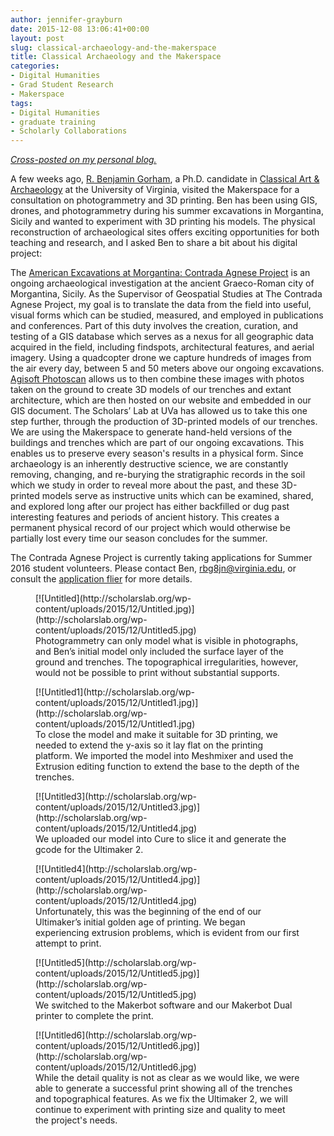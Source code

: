 ```yaml
---
author: jennifer-grayburn
date: 2015-12-08 13:06:41+00:00
layout: post
slug: classical-archaeology-and-the-makerspace
title: Classical Archaeology and the Makerspace
categories:
- Digital Humanities
- Grad Student Research
- Makerspace
tags:
- Digital Humanities
- graduate training
- Scholarly Collaborations
---
```


_[Cross-posted on my personal blog.](http://jennifernicolegrayburn.com/2015/12/08/classical-archaeology-and-the-makerspace/)_

A few weeks ago, [R. Benjamin Gorham](http://www.virginia.edu/art/phd-program/current-students/11/ben-gorham), a Ph.D. candidate in [Classical Art & Archaeology](http://www.virginia.edu/art/phd-program/classical-art-archaeology/) at the University of Virginia, visited the Makerspace for a consultation on photogrammetry and 3D printing. Ben has been using GIS, drones, and photogrammetry during his summer excavations in Morgantina, Sicily and wanted to experiment with 3D printing his models. The physical reconstruction of archaeological sites offers exciting opportunities for both teaching and research, and I asked Ben to share a bit about his digital project:


The [American Excavations at Morgantina: Contrada Agnese Project](http://morgantina.org/) is an ongoing archaeological investigation at the ancient Graeco-Roman city of Morgantina, Sicily. As the Supervisor of Geospatial Studies at The Contrada Agnese Project, my goal is to translate the data from the field into useful, visual forms which can be studied, measured, and employed in publications and conferences. Part of this duty involves the creation, curation, and testing of a GIS database which serves as a nexus for all geographic data acquired in the field, including findspots, architectural features, and aerial imagery. Using a quadcopter drone we capture hundreds of images from the air every day, between 5 and 50 meters above our ongoing excavations. [Agisoft Photoscan](http://www.agisoft.com/) allows us to then combine these images with photos taken on the ground to create 3D models of our trenches and extant architecture, which are then hosted on our website and embedded in our GIS document. The Scholars’ Lab at UVa has allowed us to take this one step further, through the production of 3D-printed models of our trenches. We are using the Makerspace to generate hand-held versions of the buildings and trenches which are part of our ongoing excavations. This enables us to preserve every season's results in a physical form. Since archaeology is an inherently destructive science, we are constantly removing, changing, and re-burying the stratigraphic records in the soil which we study in order to reveal more about the past, and these 3D-printed models serve as instructive units which can be examined, shared, and explored long after our project has either backfilled or dug past interesting features and periods of ancient history. This creates a permanent physical record of our project which would otherwise be partially lost every time our season concludes for the summer.

The Contrada Agnese Project is currently taking applications for Summer 2016 student volunteers. Please contact Ben, [rbg8jn@virginia.edu](mailto:rbg8jn@virginia.edu), or consult the [application flier](https://docs.google.com/document/d/1iu6u3nQtyr710ImWoMDuydZ-pg_wmFlvc4vLgpubOTA/edit?usp=sharing) for more details.

<figure>
  [![Untitled](http://scholarslab.org/wp-content/uploads/2015/12/Untitled.jpg)](http://scholarslab.org/wp-content/uploads/2015/12/Untitled5.jpg)
  <figcaption> Photogrammetry can only model what is visible in photographs, and Ben’s initial model only included the surface layer of the ground and trenches. The topographical irregularities, however, would not be possible to print without substantial supports.</figcaption>
</figure>

<figure>
  [![Untitled1](http://scholarslab.org/wp-content/uploads/2015/12/Untitled1.jpg)](http://scholarslab.org/wp-content/uploads/2015/12/Untitled1.jpg)
  <figcaption> To close the model and make it suitable for 3D printing, we needed to extend the y-axis so it lay flat on the printing platform. We imported the model into Meshmixer and used the Extrusion editing function to extend the base to the depth of the trenches.</figcaption>
</figure>

<figure>
  [![Untitled3](http://scholarslab.org/wp-content/uploads/2015/12/Untitled3.jpg)](http://scholarslab.org/wp-content/uploads/2015/12/Untitled4.jpg)
  <figcaption> We uploaded our model into Cure to slice it and generate the gcode for the Ultimaker 2.</figcaption>
</figure>

<figure>
  [![Untitled4](http://scholarslab.org/wp-content/uploads/2015/12/Untitled4.jpg)](http://scholarslab.org/wp-content/uploads/2015/12/Untitled4.jpg)
  <figcaption> Unfortunately, this was the beginning of the end of our Ultimaker’s initial golden age of printing. We began experiencing extrusion problems, which is evident from our first attempt to print.</figcaption>
</figure>

<figure>
  [![Untitled5](http://scholarslab.org/wp-content/uploads/2015/12/Untitled5.jpg)](http://scholarslab.org/wp-content/uploads/2015/12/Untitled5.jpg)
  <figcaption> We switched to the Makerbot software and our Makerbot Dual printer to complete the print.</figcaption>
</figure>

<figure>
  [![Untitled6](http://scholarslab.org/wp-content/uploads/2015/12/Untitled6.jpg)](http://scholarslab.org/wp-content/uploads/2015/12/Untitled6.jpg)
  <figcaption> While the detail quality is not as clear as we would like, we were able to generate a successful print showing all of the trenches and topographical features. As we fix the Ultimaker 2, we will continue to experiment with printing size and quality to meet the project's needs.</figcaption>
</figure>

[
](http://scholarslab.org/wp-content/uploads/2015/12/Untitled4.jpg)[
](http://scholarslab.org/wp-content/uploads/2015/12/Untitled.jpg) [
](http://scholarslab.org/wp-content/uploads/2015/12/Untitled6.jpg)
